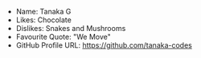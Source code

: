 - Name: Tanaka G
- Likes: Chocolate 
- Dislikes: Snakes and Mushrooms
- Favourite Quote: "We Move"
- GitHub Profile URL: https://github.com/tanaka-codes